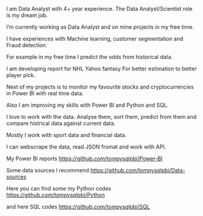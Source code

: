 I am Data Analyst with 4+ year experience. The Data Analyst/Scientist role is my dream job.

I’m currently working as Data Analyst and on mine projects in my free time. 

I have experiences with Machine learning, customer segmentation and Fraud detection.

For example in my free time I predict the odds from historical data.

I am developing report for NHL Yahoo fantasy For better estimation to better player pick.

Next of my projects is to monitor my favourite stocks and cryptocurrencies in Power BI with real time data.

Also I am improving my skills with Power BI and Python and SQL.

I love to work with the data. Analyse them, sort them, predict from them and compare histrical data against current data.

Mostly I work with sport data and financial data.

I can webscrape the data, read JSON fromat and work with API.

My Power BI reports https://github.com/tompysqlpbi/Power-BI

Some data sources I recommend https://github.com/tompysqlpbi/Data-sources

Here you can find some my Python codes https://github.com/tompysqlpbi/Python

and here SQL codes https://github.com/tompysqlpbi/SQL
